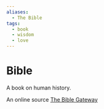 ```yaml
---
aliases:
  - The Bible
tags:
  - book
  - wisdom
  - love
---
```

# Bible
A book on human history.

An online source [The Bible Gateway](https://www.biblegateway.com/)